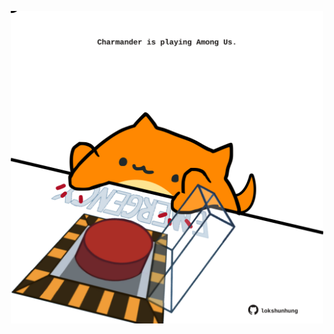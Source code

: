 <!-- built at 27/05/2022, 05:04:55 UTC -->
<p align="center">
  <img width="500" height="500" src="./ReadmeImage.svg">
</p>
